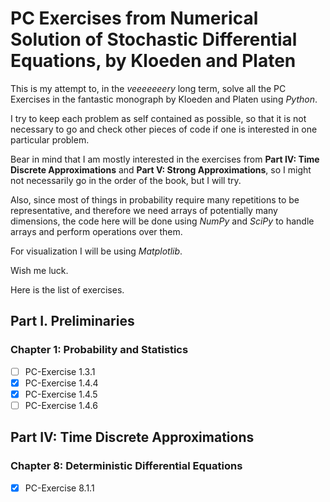 # PC Exercises from Numerical Solution of Stochastic Differential Equations, by Kloeden and Platen

This is my attempt to, in the *veeeeeeery* long term, solve all the PC Exercises in the fantastic monograph by Kloeden and Platen using *Python*.

I try to keep each problem as self contained as possible, so that it is not necessary to go and check other pieces of code if one is interested in one particular problem.

Bear in mind that I am mostly interested in the exercises from **Part IV: Time Discrete Approximations** and **Part V: Strong Approximations**, so I might not necessarily go in the order of the book, but I will try.

Also, since most of things in probability require many repetitions to be representative, and therefore we need arrays of potentially many dimensions, the code here will be done using *NumPy* and *SciPy* to handle arrays and perform operations over them.

For visualization I will be using *Matplotlib*.

Wish me luck.

Here is the list of exercises.

## Part I. Preliminaries

### Chapter 1: Probability and Statistics

- [ ] PC-Exercise 1.3.1
- [X] PC-Exercise 1.4.4
- [X] PC-Exercise 1.4.5
- [ ] PC-Exercise 1.4.6

## Part IV: Time Discrete Approximations

### Chapter 8: Deterministic Differential Equations

- [X] PC-Exercise 8.1.1
